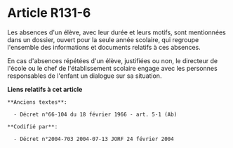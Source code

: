 # Article R131-6

Les absences d'un élève, avec leur durée et leurs motifs, sont mentionnées dans un dossier, ouvert pour la seule année
scolaire, qui regroupe l'ensemble des informations et documents relatifs à ces absences.

En cas d'absences répétées d'un élève, justifiées ou non, le directeur de l'école ou le chef de l'établissement scolaire
engage avec les personnes responsables de l'enfant un dialogue sur sa situation.

**Liens relatifs à cet article**

	**Anciens textes**:

	  - Décret n°66-104 du 18 février 1966 - art. 5-1 (Ab)

	**Codifié par**:

	  - Décret n°2004-703 2004-07-13 JORF 24 février 2004
